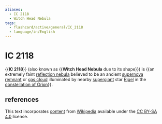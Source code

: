 ```yaml
---
aliases:
  - IC 2118
  - Witch Head Nebula
tags:
  - flashcard/active/general/IC_2118
  - language/in/English
---
```


# IC 2118

{{__IC 2118__}} (also known as {{__Witch Head Nebula__ due to its shape}}) is {{an extremely faint [reflection nebula](reflection%20nebula.md) believed to be an ancient [supernova remnant](supernova%20remnant.md) or [gas cloud](interstellar%20cloud.md) illuminated by nearby [supergiant](supergiant.md) star [Rigel](Rigel.md) in the [constellation of Orion](Orion%20(constellation))}}.

## references

This text incorporates [content](https://en.wikipedia.org/wiki/IC_2118) from [Wikipedia](Wikipedia.md) available under the [CC BY-SA 4.0](https://creativecommons.org/licenses/by-sa/4.0/) license.
